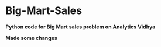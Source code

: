 # Big-Mart-Sales
<b>Python code for Big Mart sales problem on Analytics Vidhya</b>

<b>Made some changes</b>
